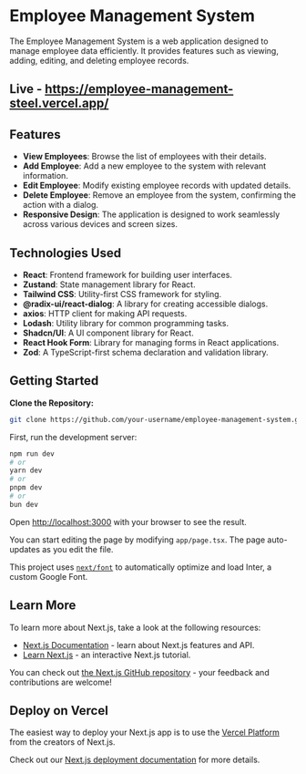 # Employee Management System

The Employee Management System is a web application designed to manage employee data efficiently. It provides features such as viewing, adding, editing, and deleting employee records.

## Live - https://employee-management-steel.vercel.app/

## Features

- **View Employees**: Browse the list of employees with their details.
- **Add Employee**: Add a new employee to the system with relevant information.
- **Edit Employee**: Modify existing employee records with updated details.
- **Delete Employee**: Remove an employee from the system, confirming the action with a dialog.
- **Responsive Design**: The application is designed to work seamlessly across various devices and screen sizes.

## Technologies Used

- **React**: Frontend framework for building user interfaces.
- **Zustand**: State management library for React.
- **Tailwind CSS**: Utility-first CSS framework for styling.
- **@radix-ui/react-dialog**: A library for creating accessible dialogs.
- **axios**: HTTP client for making API requests.
- **Lodash**: Utility library for common programming tasks.
- **Shadcn/UI**: A UI component library for React.
- **React Hook Form**: Library for managing forms in React applications.
- **Zod**: A TypeScript-first schema declaration and validation library.

## Getting Started

**Clone the Repository:**

```bash
git clone https://github.com/your-username/employee-management-system.git
```

First, run the development server:

```bash
npm run dev
# or
yarn dev
# or
pnpm dev
# or
bun dev
```

Open [http://localhost:3000](http://localhost:3000) with your browser to see the result.

You can start editing the page by modifying `app/page.tsx`. The page auto-updates as you edit the file.

This project uses [`next/font`](https://nextjs.org/docs/basic-features/font-optimization) to automatically optimize and load Inter, a custom Google Font.

## Learn More

To learn more about Next.js, take a look at the following resources:

- [Next.js Documentation](https://nextjs.org/docs) - learn about Next.js features and API.
- [Learn Next.js](https://nextjs.org/learn) - an interactive Next.js tutorial.

You can check out [the Next.js GitHub repository](https://github.com/vercel/next.js/) - your feedback and contributions are welcome!

## Deploy on Vercel

The easiest way to deploy your Next.js app is to use the [Vercel Platform](https://vercel.com/new?utm_medium=default-template&filter=next.js&utm_source=create-next-app&utm_campaign=create-next-app-readme) from the creators of Next.js.

Check out our [Next.js deployment documentation](https://nextjs.org/docs/deployment) for more details.
